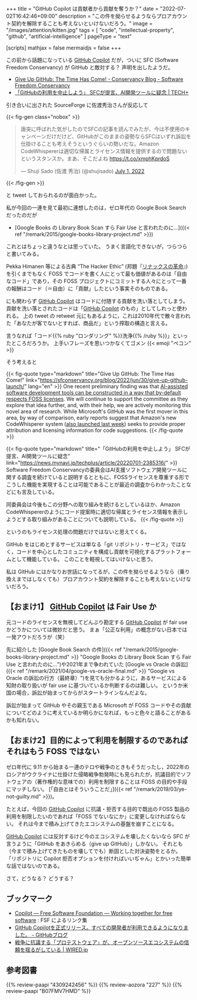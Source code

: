 +++
title = "GitHub Copilot は貢献者から貢献を奪うか？"
date =  "2022-07-02T16:42:46+09:00"
description = "この件を拗らせるようならプロアカウント契約を解除することも考えないといけないだろう。"
image = "/images/attention/kitten.jpg"
tags = [ "code", "intellectual-property", "github", "artificial-intelligence" ]
pageType = "text"

[scripts]
  mathjax = false
  mermaidjs = false
+++

この前から話題になっている [GitHub Copilot] だが，ついに SFC (Software Freedom Conservancy) が GitHub と敵対する？ 声明を出したようだ。

- [Give Up GitHub: The Time Has Come! - Conservancy Blog - Software Freedom Conservancy](https://sfconservancy.org/blog/2022/jun/30/give-up-github-launch/)
- [「GitHubの利用を中止しよう」 SFCが提言、AI開発ツールに疑念 | TECH+](https://news.mynavi.jp/techplus/article/20220701-2385316/)

引き合いに出された SourceForge に佐渡秀治さんが反応して

{{< fig-gen class="nobox" >}}
<blockquote class="twitter-tweet"><p lang="ja" dir="ltr">唐突に呼ばれた気がしたのでSFCの記事を読んでみたが、今は不使用のキャンペーンだけだけど、GitHubがこのままの姿勢ならSFCはいずれ訴訟を仕掛けることも考えそうというぐらいの勢いだな。Amazon CodeWhispererは適切な帰属とライセンス情報を提供するので問題ないというスタンスか。まあ、そこだよね <a href="https://t.co/xmphKprdoS">https://t.co/xmphKprdoS</a></p>&mdash; Shuji Sado (佐渡 秀治) (@shujisado) <a href="https://twitter.com/shujisado/status/1542733986417770496?ref_src=twsrc%5Etfw">July 1, 2022</a></blockquote>
{{< /fig-gen >}}

と tweet しておられるのが面白かった。

私が今回の一連を見て最初に連想したのは，ゼロ年代の Google Book Search だったのだが

- [Google Books の Library Book Scan すら Fair Use と言われたのに...]({{< ref "/remark/2015/google-books-library-project.md" >}})

これとはちょっと違うなとは思っていた。
うまく言語化できないが，つらつらと書いてみる。

Pekka Himanen 等による古典 “The Hacker Ethic” (邦題『[リナックスの革命](https://www.amazon.co.jp/dp/4309242456?tag=baldandersinf-22&linkCode=ogi&th=1&psc=1 "リナックスの革命 ― ハッカー倫理とネット社会の精神 | ペッカ ヒマネン, リーナス トーバルズ, マニュエル カステル, 安原 和見, 山形 浩生 |本 | 通販 | Amazon")』) を引くまでもなく FOSS でコードを書く人にとって最も価値があるのは「自由なコード」であり，その FOSS プロジェクトにコミットする人々にとって一番の報酬はコード（＝自由）に「貢献」したという事実そのものである。

にも関わらず [GitHub Copilot] はコードに付随する貢献を洗い落としてしまう。
貢献を洗い落とされたコードは「[GitHub Copilot] のもの」としてしれっと使われる。
上の tweet の retweet 元にもあるように，これは2010年代で散々言われた「あなたが客でないとすれば、商品だ」という搾取の構造と言える。

言うなれば「コード{{% ruby "ロンダリング" %}}洗浄{{% /ruby %}}」といったところだろうか。
上手いフレーズを思いつかなくてゴメン {{< emoji "ペコン" >}}

そう考えると

{{< fig-quote type="markdown" title="Give Up GitHub: The Time Has Come!" link="https://sfconservancy.org/blog/2022/jun/30/give-up-github-launch/" lang="en" >}}
One recent preliminary finding was that [AI-assisted software development tools can be constructed in a way that by-default respects FOSS licenses](https://lists.copyleft.org/pipermail/ai-assist/2022-June/000015.html). We will continue to support the committee as they explore that idea further, and, with their help, we are actively monitoring this novel area of research. While Microsoft's GitHub was the first mover in this area, by way of comparison, early reports suggest that Amazon's new CodeWhisperer system ([also launched last week](https://www.theregister.com/2022/06/23/amazon_codewhisperer/)) seeks to provide proper attribution and licensing information for code suggestions.
{{< /fig-quote >}}

{{< fig-quote type="markdown" title="「GitHubの利用を中止しよう」 SFCが提言、AI開発ツールに疑念" link="https://news.mynavi.jp/techplus/article/20220701-2385316/" >}}
Software Freedom Conservancyの委員会はAI支援ソフトウェア開発ツールに関する調査を続けていると説明するとともに、FOSSライセンスを尊重する形でこうした機能を実現することは可能であることが最近の調査からわかったことなどにも言及している。

同委員会は今後もこの分野への取り組みを続けるとしているほか、Amazon CodeWhispererのようにコード提案時に適切な帰属とライセンス情報を表示しようとする取り組みがあることについても説明している。
{{< /fig-quote >}}

というのもライセンス処理の問題だけではないと思えてくる。

GitHub をはじめとするサービスは単なる「git リポジトリ・サービス」ではなく，コードを中心としたコミュニティを構成し貢献を可視化するプラットフォームとして機能している。
このことを軽視してはいけないと思う。

私は GitHub にはかなりお世話になってるが，この件を拗らせるようなら（乗り換えまではしなくても）プロアカウント契約を解除することも考えないといけないだろう。

## 【おまけ1】 [GitHub Copilot] は Fair Use か

元コードのライセンスを無視してどんぶり勘定する [GitHub Copilot] が fair use かどうかについては微妙だと思う。
まぁ「公正な利用」の概念がない日本では一発アウトだろうが（笑）

先に紹介した [Google Book Search の件]({{< ref "/remark/2015/google-books-library-project.md" >}} "Google Books の Library Book Scan すら Fair Use と言われたのに...")や2021年まで争われていた [Google vs Oracle の訴訟]({{< ref "/remark/2021/04/google-vs-oracle-final.md" >}} "Google vs Oracle の訴訟の行方（最終章）")を見ても分かるように，あるサービスによる知財の取り扱いが fair use に基づいているか判断するのは難しい。
というか米国の場合，訴訟が始まってからがスタートラインなんだよな。

訴訟が始まって GitHub やその親玉である Microsoft が FOSS コードやその貢献についてどのように考えているか明らかになれば，もっと色々と語ることがあるかも知れない。

## 【おまけ2】目的によって利用を制限するのであればそれはもう FOSS ではない

ゼロ年代に 9.11 から始まる一連のテロや戦争のときもそうだったし，2022年のロシアがウクライナに仕掛けた侵略戦争勃発時にも見られたが，抗議目的でソフトウェアの（著作権的な意味での）利用を制限することは FOSS の目的や手段にマッチしない。
[「自由とはそういうことだ」]({{< ref "/remark/2019/03/ye-not-guilty.md" >}})。

たとえば，今回の [GitHub Copilot] に抗議・拒否する目的で既出の FOSS 製品の利用を制限したいのであれば「FOSS でないなにか」に変更しなければならない。
それは今まで積み上げてきたエコシステムの基盤を崩すことになる。

[GitHub Copilot]  には反対するけど今のエコシステムを壊したくないなら SFC が言うように「GitHub をあきらめる（give up GitHub）」しかない。
それとも（今まで積み上げてきたものを壊してでも）断固とした対決姿勢をとるか。
「リポジトリに Copilot 拒否オプションを付ければいいぢゃん」とかいった簡単な話ではないのである。

さて，どうなる？ どうする？

## ブックマーク

- [Copilot — Free Software Foundation — Working together for free software](https://www.fsf.org/licensing/copilot) : FSF によるリンク集
- [GitHub Copilotを正式リリース。すべての開発者が利用できるようになりました。 - GitHubブログ](https://github.blog/jp/2022-06-22-github-copilot-is-generally-available-to-all-developers/)
- [戦争に抗議する「プロテストウェア」が、オープンソースエコシステムの信頼を揺るがしている | WIRED.jp](https://wired.jp/article/open-source-sabotage-protestware/)

[GitHub Copilot]: http://copilot.github.com/ "GitHub Copilot · Your AI pair programmer"

## 参考図書

{{% review-paapi "4309242456" %}} <!-- リナックスの革命 Hacker Ethic -->
{{% review-aozora "227" %}} <!-- 伽藍とバザール -->
{{% review-paapi "B07FMV7HMD" %}} <!-- 夏をあきらめて（♪あきらめの夏♪） -->
